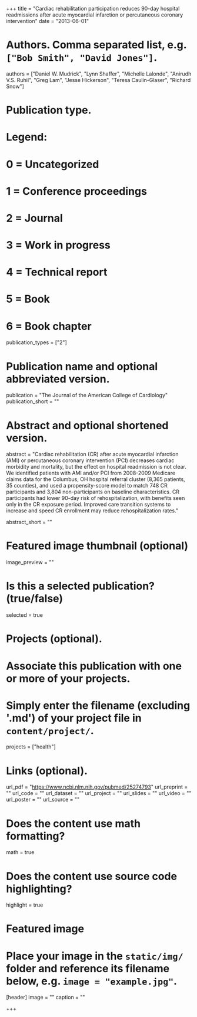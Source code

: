 +++
title = "Cardiac rehabilitation participation reduces 90-day hospital readmissions after acute myocardial infarction or percutaneous coronary intervention"
date = "2013-06-01"

# Authors. Comma separated list, e.g. `["Bob Smith", "David Jones"]`.
authors = ["Daniel W. Mudrick", "Lynn Shaffer", "Michelle Lalonde", "Anirudh V.S. Ruhil", "Greg Lam", "Jesse Hickerson", "Teresa Caulin-Glaser", "Richard Snow"]

# Publication type.
# Legend:
# 0 = Uncategorized
# 1 = Conference proceedings
# 2 = Journal
# 3 = Work in progress
# 4 = Technical report
# 5 = Book
# 6 = Book chapter
publication_types = ["2"]

# Publication name and optional abbreviated version.
publication = "The Journal of the American College of Cardiology"
publication_short = ""

# Abstract and optional shortened version.
abstract = "Cardiac rehabilitation (CR) after acute myocardial infarction (AMI) or percutaneous coronary intervention (PCI) decreases cardiac morbidity and mortality, but the effect on hospital readmission is not clear. We identified patients with AMI and/or PCI from 2008-2009 Medicare claims data for the Columbus, OH hospital referral cluster (8,365 patients, 35 counties), and used a propensity-score model to match 748 CR participants and 3,804 non-participants on baseline characteristics. CR participants had lower 90-day risk of rehospitalization, with benefits seen only in the CR exposure period. Improved care transition systems to increase and speed CR enrollment may reduce rehospitalization rates." 

abstract_short = ""

# Featured image thumbnail (optional)
image_preview = ""

# Is this a selected publication? (true/false)
selected = true

# Projects (optional).
#   Associate this publication with one or more of your projects.
#   Simply enter the filename (excluding '.md') of your project file in `content/project/`.
projects = ["health"]

# Links (optional).
url_pdf = "https://www.ncbi.nlm.nih.gov/pubmed/25274793"
url_preprint = ""
url_code = ""
url_dataset = ""
url_project = ""
url_slides = ""
url_video = ""
url_poster = ""
url_source = ""

# Does the content use math formatting?
math = true

# Does the content use source code highlighting?
highlight = true

# Featured image
# Place your image in the `static/img/` folder and reference its filename below, e.g. `image = "example.jpg"`.
[header]
image = ""
caption = ""

+++


